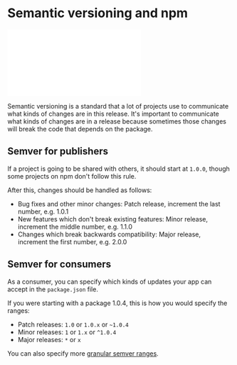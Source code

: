 <!--
title: 12 - Semantic versioning and npm
featured: true
-->

# Semantic versioning and npm

<iframe src="//www.youtube.com/embed/kK4Meix58R4" frameborder="0" allowfullscreen></iframe>

Semantic versioning is a standard that a lot of projects use to communicate what kinds of changes are in this release. It's important to communicate what kinds of changes are in a release because sometimes those changes will break the code that depends on the package.

## Semver for publishers

If a project is going to be shared with others, it should start at `1.0.0`, though some projects on npm don't follow this rule.

After this, changes should be handled as follows:
* Bug fixes and other minor changes: Patch release, increment the last number, e.g. 1.0.1
* New features which don't break existing features: Minor release, increment the middle number, e.g. 1.1.0
* Changes which break backwards compatibility: Major release, increment the first number, e.g. 2.0.0

## Semver for consumers

As a consumer, you can specify which kinds of updates your app can accept in the `package.json` file.

If you were starting with a package 1.0.4, this is how you would specify the ranges:
* Patch releases: `1.0` or `1.0.x` or `~1.0.4`
* Minor releases: `1` or `1.x` or `^1.0.4`
* Major releases: `*` or `x`

You can also specify more [granular semver ranges](/misc/semver).
